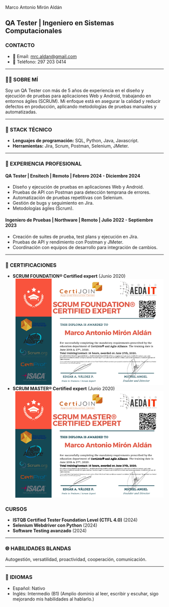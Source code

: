 Marco Antonio Mirón Aldán
## QA Tester | Ingeniero en Sistemas Computacionales

### CONTACTO
- 📧 Email: mrc.aldan@gmail.com
- 📱 Teléfono: 297 203 0414

---

### 👨‍💻 **SOBRE MÍ**
Soy un QA Tester con más de 5 años de experiencia en el diseño y ejecución de pruebas para aplicaciones Web y Android, trabajando en entornos ágiles (SCRUM). Mi enfoque está en asegurar la calidad y reducir defectos en producción, aplicando metodologías de pruebas manuales y automatizadas.

---

### 🔧 **STACK TÉCNICO**
- **Lenguajes de programación:** SQL, Python, Java, Javascript.
- **Herramientas:** Jira, Scrum, Postman, Selenium, JMeter.

---

### 📂 **EXPERIENCIA PROFESIONAL**
#### QA Tester | Ensitech | Remoto | Febrero 2024 - Diciembre 2024
- Diseño y ejecución de pruebas en aplicaciones Web y Android.
- Pruebas de API con Postman para detección temprana de errores.
- Automatización de pruebas repetitivas con Selenium.
- Gestión de bugs y seguimiento en Jira.
- Metodologías ágiles (Scrum).

#### Ingeniero de Pruebas | Northware | Remoto | Julio 2022 - Septiembre 2023
- Creación de suites de prueba, test plans y ejecución en Jira.
- Pruebas de API y rendimiento con Postman y JMeter.
- Coordinación con equipos de desarrollo para integración de cambios.

---

### 📜 **CERTIFICACIONES**
- **SCRUM FOUNDATION® Certified expert** (Junio 2020)
![Certificado Scrum Foundation](Scrum_Foundation_Certified_Expert.png)
- **SCRUM MASTER® Certified expert** (Junio 2020)
![Certificado Scrum Master](Scrum_Master_Certified_Expert.png)

### CURSOS
- **ISTQB Certified Tester Foundation Level (CTFL 4.0)** (2024)
- **Selenium Webdriver con Python** (2024)
- **Software Testing avanzado** (2024)

---

### 🌐 **HABILIDADES BLANDAS**
Autogestión, versatilidad, proactividad, cooperación, comunicación.

---

### 📁 **IDIOMAS**
- Español: Nativo
- Inglés: Intermedio (B1) (Amplio dominio al leer, escribir y escuhar, sigo mejorando mis habilidades al hablarlo.)

